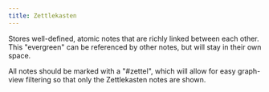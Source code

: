 ```yaml
---
title: Zettlekasten
---
```

Stores well-defined, atomic notes that are richly linked between each other. This "evergreen" can be referenced by other notes, but will stay in their own space. 

All notes should be marked with a "#zettel", which will allow for easy graph-view filtering so that only the Zettlekasten notes are shown. 